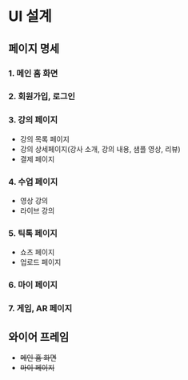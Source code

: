 # UI 설계

## 페이지 명세

### 1. 메인 홈 화면

### 2. 회원가입, 로그인

### 3. 강의 페이지

- 강의 목록 페이지
- 강의 상세페이지(강사 소개, 강의 내용, 샘플 영상, 리뷰)
- 결제 페이지

### 4. 수업 페이지

- 영상 강의
- 라이브 강의

### 5. 틱톡 페이지

- 쇼츠 페이지
- 업로드 페이지

### 6. 마이 페이지

### 7. 게임, AR 페이지

## 와이어 프레임

- ~~메인 홈 화면~~
- ~~마이 페이지~~
